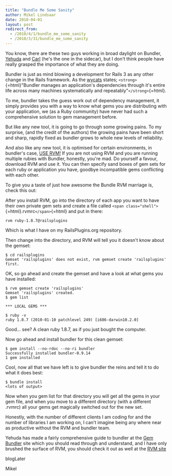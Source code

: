 ```yaml
---
title: "Bundle Me Some Sanity"
author: Mikel Lindsaar
date: 2010-04-01
layout: post
redirect_from:
  - /2010/4/1/bundle_me_some_sanity
  - /2010/3/31/bundle_me_some_sanity
---
```

You know, there are these two guys working in broad daylight on Bundler,
[Yehuda](http://yehudakatz.com/) and [Carl](http://carllerche.com/)
(he's the one in the sidecar), but I don't think people have really
grasped the importance of what they are doing.

Bundler is just as mind blowing a development for Rails 3 as any other
change in the Rails framework. As the
[wycats](http://twitter.com/wycats) states; `<strong>`{=html}"Bundler
manages an application's dependencies through it's entire life across
many machines systematically and repeatably"`</strong>`{=html}.

To me, bundler takes the guess work out of dependency management, it
simply provides you with a way to know what gems you are distributing
with your application, we (as a Ruby community) have never had such a
comprehensive solution to gem management before.

But like any new tool, it is going to go through some growing pains. To
my surprise, (and the credit of the authors) the growing pains have been
short and sharp, rapidly fixed as bundler grows to whole new levels of
reliability.

And also like any new tool, it is optimised for certain environments, in
bundler's case, [USE RVM!](http://rvm.beginrescueend.com/) If you are
not using RVM and you are running multiple rubies with Bundler,
honestly, you're mad. Do yourself a favour, download RVM and use it. You
can then specify sand boxes of gem sets for each ruby or application you
have, goodbye incompatible gems conflicting with each other.

To give you a taste of just how awesome the Bundle RVM marriage is,
check this out:

After you install RVM, go into the directory of each app you want to
have their own private gem sets and create a file called
`<span class="shell">`{=html}.rvmrc`</span>`{=html} and put in there:

``` shell
rvm ruby-1.8.7@railsplugins
```

Which is what I have on my RailsPlugins.org repository.

Then change into the directory, and RVM will tell you it doesn't know
about the gemset:

``` shell
$ cd railsplugins
Gemset 'railsplugins' does not exist, rvm gemset create 'railsplugins' first.
```

OK, so go ahead and create the gemset and have a look at what gems you
have installed:

``` shell
$ rvm gemset create 'railsplugins'
Gemset 'railsplugins' created.
$ gem list

*** LOCAL GEMS ***

$ ruby -v
ruby 1.8.7 (2010-01-10 patchlevel 249) [i686-darwin10.2.0]
```

Good... see? A clean ruby 1.8.7, as if you just bought the computer.

Now go ahead and install bundler for this clean gemset:

``` shell
$ gem install --no-rdoc --no-ri bundler
Successfully installed bundler-0.9.14
1 gem installed
```

Cool, now all that we have left is to give bundler the reins and tell it
to do what it does best:

``` shell
$ bundle install
<lots of output>
```

Now when you gem list for that directory you will get all the gems in
your gem file, and when you move to a different directory (with a
different .rvmrc) all your gems get magically switched out for the new
set.

Honestly, with the number of different clients I am coding for and the
number of libraries I am working on, I can't imagine being any where
near as productive without the RVM and bundler team.

Yehuda has made a fairly comprehensive guide to bundler at the [Gem
Bundler](http://gembundler.com/index.html) site which you should read
through and understand, and I have only brushed the surface of RVM, you
should check it out as well at the [RVM
site](http://rvm.beginrescueend.com/)

blogLater

Mikel

